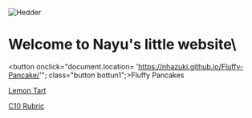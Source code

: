 ![Hedder](https://momochy.com/wp-content/uploads/2021/11/%E3%83%98%E3%83%83%E3%82%BF%E3%82%99%E3%83%BC04.jpg)

# Welcome to Nayu's little website\

<button onclick="document.location= 'https://nhazuki.github.io/Fluffy-Pancake/'"; class="button bottun1";>Fluffy Pancakes</button>

[Lemon Tart](https://nhazuki.github.io/Lemon-Tart/)

[C10 Rubric](https://nhazuki.github.io/Rubric/)
